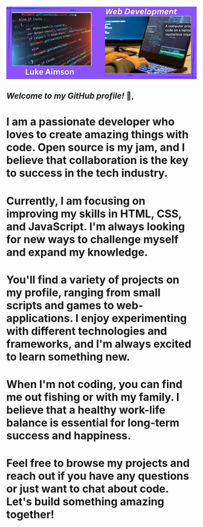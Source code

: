 ![A header image showing code](/images/CORPORATE%20WEBSITES.png)

## *Welcome to my GitHub profile!* 👋,

# I am a passionate developer who loves to create amazing things with code. Open source is my jam, and I believe that collaboration is the key to success in the tech industry.

# Currently, I am focusing on improving my skills in HTML, CSS, and JavaScript. I'm always looking for new ways to challenge myself and expand my knowledge.

# You'll find a variety of projects on my profile, ranging from small scripts and games to web-applications. I enjoy experimenting with different technologies and frameworks, and I'm always excited to learn something new.

# When I'm not coding, you can find me out fishing or with my family. I believe that a healthy work-life balance is essential for long-term success and happiness.

# Feel free to browse my projects and reach out if you have any questions or just want to chat about code. Let's build something amazing together!